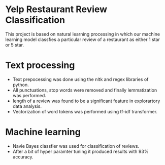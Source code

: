 
# Yelp Restaurant Review Classification
This project is based on natural learning processing in which our machine learning model classfies a particular review of a restaurant as either 1 star or 5 star.

# Text processing
- Text prepocessing was done using the nltk and regex libraries of python.
- All punctuations, stop words were removed and finally lemmatization was performed.
- length of a review was found to be a significant feature in explorartory data analysis.
- Vectorization of word tokens was performed using tf-idf transformer.

# Machine learning
- Navie Bayes classfier was used for classification of reviews.
- After a bit of hyper paramter tuning it produced results with 93% accuracy.

